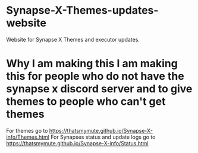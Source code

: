 # Synapse-X-Themes-updates-website
Website for Synapse X Themes and executor updates.
# Why I am making this I am making this for people who do not have the synapse x discord server and to give themes to people who can't get themes

For themes go to https://thatsmymute.github.io/Synapse-X-info/Themes.html
For Synapses status and update logs go to https://thatsmymute.github.io/Synapse-X-info/Status.html

